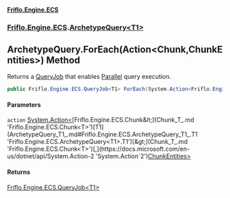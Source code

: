 #### [Friflo.Engine.ECS](index.md 'index')
### [Friflo.Engine.ECS](Friflo.Engine.ECS.md 'Friflo.Engine.ECS').[ArchetypeQuery&lt;T1&gt;](ArchetypeQuery_T1_.md 'Friflo.Engine.ECS.ArchetypeQuery<T1>')

## ArchetypeQuery<T1>.ForEach(Action<Chunk<T1>,ChunkEntities>) Method

Returns a [QueryJob](QueryJob.md 'Friflo.Engine.ECS.QueryJob') that enables [Parallel](JobExecution.md#Friflo.Engine.ECS.JobExecution.Parallel 'Friflo.Engine.ECS.JobExecution.Parallel') query execution.

```csharp
public Friflo.Engine.ECS.QueryJob<T1> ForEach(System.Action<Friflo.Engine.ECS.Chunk<T1>,Friflo.Engine.ECS.ChunkEntities> action);
```
#### Parameters

<a name='Friflo.Engine.ECS.ArchetypeQuery_T1_.ForEach(System.Action_Friflo.Engine.ECS.Chunk_T1_,Friflo.Engine.ECS.ChunkEntities_).action'></a>

`action` [System.Action&lt;](https://docs.microsoft.com/en-us/dotnet/api/System.Action-2 'System.Action`2')[Friflo.Engine.ECS.Chunk&lt;](Chunk_T_.md 'Friflo.Engine.ECS.Chunk<T>')[T1](ArchetypeQuery_T1_.md#Friflo.Engine.ECS.ArchetypeQuery_T1_.T1 'Friflo.Engine.ECS.ArchetypeQuery<T1>.T1')[&gt;](Chunk_T_.md 'Friflo.Engine.ECS.Chunk<T>')[,](https://docs.microsoft.com/en-us/dotnet/api/System.Action-2 'System.Action`2')[ChunkEntities](ChunkEntities.md 'Friflo.Engine.ECS.ChunkEntities')[&gt;](https://docs.microsoft.com/en-us/dotnet/api/System.Action-2 'System.Action`2')

#### Returns
[Friflo.Engine.ECS.QueryJob&lt;](QueryJob_T1_.md 'Friflo.Engine.ECS.QueryJob<T1>')[T1](ArchetypeQuery_T1_.md#Friflo.Engine.ECS.ArchetypeQuery_T1_.T1 'Friflo.Engine.ECS.ArchetypeQuery<T1>.T1')[&gt;](QueryJob_T1_.md 'Friflo.Engine.ECS.QueryJob<T1>')